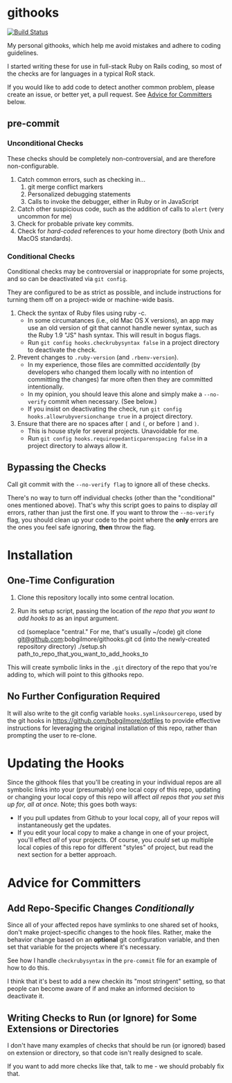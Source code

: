 githooks
========
[![Build Status](https://travis-ci.org/bobgilmore/githooks.svg?branch=master)](https://travis-ci.org/bobgilmore/githooks)

My personal githooks, which help me avoid mistakes and adhere to  coding guidelines.

I started writing these for use in full-stack Ruby on Rails coding, so most of the checks are for languages in a typical RoR stack.

If you would like to add code to detect another common problem, please create an issue, or better yet, a pull request.  See [Advice for Committers](#advice-for-committers) below.

pre-commit
----------
### Unconditional Checks ###
These checks should be completely non-controversial, and are therefore non-configurable.

1. Catch common errors, such as checking in...
    1. git merge conflict markers
    2. Personalized debugging statements
    3. Calls to invoke the debugger, either in Ruby or in JavaScript
2. Catch other suspicious code, such as the addition of calls to `alert` (very uncommon for me)
3. Check for probable private key commits.
4. Check for *hard-coded* references to your home directory (both Unix and MacOS standards).

### Conditional Checks ###
Conditional checks may be controversial or inappropriate for some projects, and so can be deactivated via `git config`.

They are configured to be as strict as possible, and include instructions for turning them off on a project-wide or machine-wide basis.

1. Check the syntax of Ruby files using ruby -c.
    * In some circumatances (i.e., old Mac OS X versions), an app may use an old version of git that cannot handle newer syntax, such as the Ruby 1.9 "JS" hash syntax.  This will result in bogus flags.
    * Run `git config hooks.checkrubysyntax false` in a project directory to deactivate the check.
2. Prevent changes to `.ruby-version` (and `.rbenv-version`).  
    * In my experience, those files are committed *accidentally* (by developers who changed them locally with no intention of committing the changes) far more often then they are committed intentionally.
    * In my opinion, you should leave this alone and simply make a `--no-verify` commit when necessary. (See below.)
    * If you insist on deactivating the check, run `git config hooks.allowrubyversionchange true` in a project directory.
3. Ensure that there are no spaces after `[` and `(`, or before `]` and `)`.
    * This is house style for several projects.  Unavoidable for me.
    * Run `git config hooks.requirepedanticparenspacing false` in a project directory to always allow it.

Bypassing the Checks
--------------------
Call git commit with the `--no-verify flag` to ignore all of these checks.

There's no way to turn off individual checks (other than the "conditional" ones mentioned above).  That's why this script goes to pains to display *all* errors, rather than just the first one.  If you want to throw the `--no-verify` flag, you should clean up your code to the point where the **only** errors are the ones you feel safe ignoring, **then** throw the flag.

Installation
============

One-Time Configuration
------------

1. Clone this repository locally into some central location.  
2. Run its setup script, passing the location of *the repo that you want to add hooks to* as an input argument.
    
    cd (someplace "central." For me, that's usually ~/code)
    git clone git@github.com:bobgilmore/githooks.git
    cd (into the newly-created repository directory)
    ./setup.sh path_to_repo_that_you_want_to_add_hooks_to

This will create symbolic links in the `.git` directory of the repo that you're adding to, which will point to this githooks repo.  

No Further Configuration Required
-----------
It will also write to the git config variable `hooks.symlinksourcerepo`, used by the git hooks in https://github.com/bobgilmore/dotfiles to provide effective instructions for leveraging the original installation of this repo, rather than prompting the user to re-clone.

Updating the Hooks
==================
Since the githook files that you'll be creating in your individual repos are all symbolic links into your (presumably) one local copy of this repo, updating or changing your local copy of this repo will affect *all repos that you set this up for, all at once.*  Note; this goes both ways:

- If you pull updates from Github to your local copy, all of your repos will instantaneously get the updates.
- If you edit your local copy to make a change in one of your project, you'll effect *all* of your projects.  Of course, you *could* set up multiple local copies of this repo for different "styles" of project, but read the next section for a better approach.

Advice for Committers
======================

Add Repo-Specific Changes *Conditionally*
---------
Since all of your affected repos have symlinks to one shared set of hooks, don't make project-specific changes to the hook files.  Rather, make the behavior change based on an **optional** git configuration variable, and then set that variable for the projects where it's necessary.

See how I handle `checkrubysyntax` in the `pre-commit` file for an example of how to do this.

I think that it's best to add a new checkin its "most stringent" setting, so that people can become aware of if and make an informed decision to deactivate it.

Writing Checks to Run (or Ignore) for Some Extensions or Directories
---------
I don't have many examples of checks that should be run (or ignored) based on extension or directory, so that code isn't really designed to scale.

If you want to add more checks like that, talk to me - we should probably fix that.
